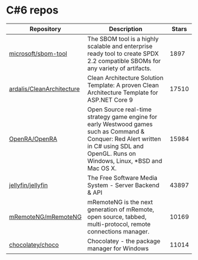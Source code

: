 # C#6 repos

| Repository                                                                | Description                                                                                                                                                                              | Stars |
| ------------------------------------------------------------------------- | ---------------------------------------------------------------------------------------------------------------------------------------------------------------------------------------- | ----- |
| [microsoft/sbom-tool](https://github.com/microsoft/sbom-tool)             | The SBOM tool is a highly scalable and enterprise ready tool to create SPDX 2.2 compatible SBOMs for any variety of artifacts.                                                           | 1897  |
| [ardalis/CleanArchitecture](https://github.com/ardalis/CleanArchitecture) | Clean Architecture Solution Template: A proven Clean Architecture Template for ASP.NET Core 9                                                                                            | 17510 |
| [OpenRA/OpenRA](https://github.com/OpenRA/OpenRA)                         | Open Source real-time strategy game engine for early Westwood games such as Command & Conquer: Red Alert written in C# using SDL and OpenGL. Runs on Windows, Linux, \*BSD and Mac OS X. | 15984 |
| [jellyfin/jellyfin](https://github.com/jellyfin/jellyfin)                 | The Free Software Media System - Server Backend & API                                                                                                                                    | 43897 |
| [mRemoteNG/mRemoteNG](https://github.com/mRemoteNG/mRemoteNG)             | mRemoteNG is the next generation of mRemote, open source, tabbed, multi-protocol, remote connections manager.                                                                            | 10169 |
| [chocolatey/choco](https://github.com/chocolatey/choco)                   | Chocolatey - the package manager for Windows                                                                                                                                             | 11014 |
